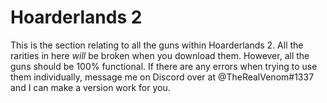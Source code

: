 # Hoarderlands 2

This is the section relating to all the guns within Hoarderlands 2. All the rarities in here *will* be broken when you download them. However, all the guns should be 100% functional. If there are any errors when trying to use them individually, message me on Discord over at @TheRealVenom#1337 and I can make a version work for you.
